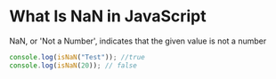 # What Is NaN in JavaScript
NaN, or 'Not a Number', indicates that the given value is not a number

```javascript
console.log(isNaN("Test")); //true
console.log(isNaN(20)); // false
```